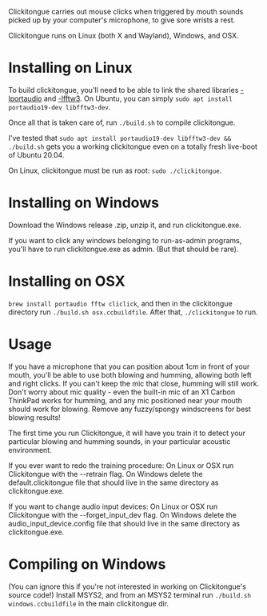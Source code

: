 Clickitongue carries out mouse clicks when triggered by mouth sounds picked
up by your computer's microphone, to give sore wrists a rest.

Clickitongue runs on Linux (both X and Wayland), Windows, and OSX.

# Installing on Linux

To build clickitongue, you'll need to be able to link the shared libraries
[-lportaudio](http://www.portaudio.com/) and [-lfftw3](https://www.fftw.org/).
On Ubuntu, you can simply `sudo apt install portaudio19-dev libfftw3-dev`.

Once all that is taken care of, run `./build.sh` to compile clickitongue.

I've tested that
`sudo apt install portaudio19-dev libfftw3-dev && ./build.sh`
gets you a working clickitongue even on a totally fresh live-boot of Ubuntu 20.04.

On Linux, clickitongue must be run as root: `sudo ./clickitongue`.

# Installing on Windows

Download the Windows release .zip, unzip it, and run clickitongue.exe.

If you want to click any windows belonging to run-as-admin programs, you'll
have to run clickitongue.exe as admin. (But that should be rare).

# Installing on OSX

`brew install portaudio fftw cliclick`, and then in the clickitongue directory
run `./build.sh osx.ccbuildfile`. After that, `./clickitongue` to run.

# Usage

If you have a microphone that you can position about 1cm in front of your mouth,
you'll be able to use both blowing and humming, allowing both left and right
clicks. If you can't keep the mic that close, humming will still work.
Don't worry about mic quality - even the built-in mic of an X1 Carbon ThinkPad
works for humming, and any mic positioned near your mouth should work for
blowing. Remove any fuzzy/spongy windscreens for best blowing results!

The first time you run Clickitongue, it will have you train it to detect your
particular blowing and humming sounds, in your particular acoustic environment.

If you ever want to redo the training procedure: On Linux or OSX run
Clickitongue with the --retrain flag. On Windows delete the
default.clickitongue file that should live in the same directory as
clickitongue.exe.

If you want to change audio input devices: On Linux or OSX run Clickitongue with
the --forget_input_dev flag. On Windows delete the audio_input_device.config
file that should live in the same directory as clickitongue.exe.

# Compiling on Windows

(You can ignore this if you're not interested in working on Clickitongue's
source code!) Install MSYS2, and from an MSYS2 terminal run
`./build.sh windows.ccbuildfile` in the main clickitongue dir.
